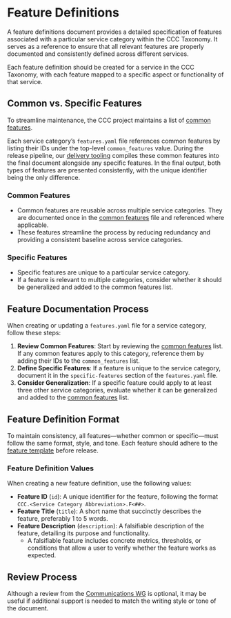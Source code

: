 # Feature Definitions

A feature definitions document provides a detailed specification of features associated with a particular service category within the CCC Taxonomy. It serves as a reference to ensure that all relevant features are properly documented and consistently defined across different services.

Each feature definition should be created for a service in the CCC Taxonomy, with each feature mapped to a specific aspect or functionality of that service.

## Common vs. Specific Features

To streamline maintenance, the CCC project maintains a list of [common features].

Each service category’s `features.yaml` file references common features by listing their IDs under the top-level `common_features` value. During the release pipeline, our [delivery tooling] compiles these common features into the final document alongside any specific features. In the final output, both types of features are presented consistently, with the unique identifier being the only difference.

### Common Features

- Common features are reusable across multiple service categories. They are documented once in the [common features] file and referenced where applicable.
- These features streamline the process by reducing redundancy and providing a consistent baseline across service categories.

### Specific Features

- Specific features are unique to a particular service category.
- If a feature is relevant to multiple categories, consider whether it should be generalized and added to the common features list.

## Feature Documentation Process

When creating or updating a `features.yaml` file for a service category, follow these steps:

1. **Review Common Features**: Start by reviewing the [common features] list. If any common features apply to this category, reference them by adding their IDs to the `common_features` list.
2. **Define Specific Features**: If a feature is unique to the service category, document it in the `specific-features` section of the `features.yaml` file.
3. **Consider Generalization**: If a specific feature could apply to at least three other service categories, evaluate whether it can be generalized and added to the [common features] list.

## Feature Definition Format

To maintain consistency, all features—whether common or specific—must follow the same format, style, and tone. Each feature should adhere to the [feature template](../templates/features.yaml) before release.

### Feature Definition Values

When creating a new feature definition, use the following values:

- **Feature ID** (`id`): A unique identifier for the feature, following the format `CCC.<Service Category Abbreviation>.F<##>`.
- **Feature Title** (`title`): A short name that succinctly describes the feature, preferably 1 to 5 words.
- **Feature Description** (`description`): A falsifiable description of the feature, detailing its purpose and functionality.
  - A falsifiable feature includes concrete metrics, thresholds, or conditions that allow a user to verify whether the feature works as expected.

## Review Process

Although a review from the [Communications WG] is optional, it may be useful if additional support is needed to match the writing style or tone of the document.

[common features]: /services/common-features.yaml
[Communications WG]: ../../working-groups/communications/charter.md
[delivery tooling]: /delivery-tooling
